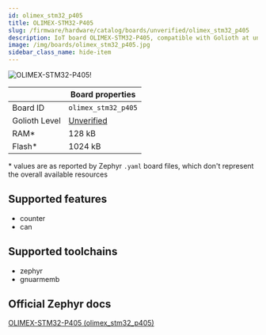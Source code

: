 ```yaml
---
id: olimex_stm32_p405
title: OLIMEX-STM32-P405
slug: /firmware/hardware/catalog/boards/unverified/olimex_stm32_p405
description: IoT board OLIMEX-STM32-P405, compatible with Golioth at unverified level.
image: /img/boards/olimex_stm32_p405.jpg
sidebar_class_name: hide-item
---
```


[//]: # (This is an auto-generated file, do not edit! Changes to it will be lost upon re-generation)

![OLIMEX-STM32-P405!](/img/boards/olimex_stm32_p405.jpg "OLIMEX-STM32-P405")

|                | Board properties     |
| -------------  | -------------------- |
| Board ID       | `olimex_stm32_p405` |
| Golioth Level  | [Unverified](/firmware/hardware#unverified-boards) |
| RAM*           | 128 kB |
| Flash*         | 1024 kB |

\* values are as reported by Zephyr `.yaml` board files, which don't represent the overall available resources



## Supported features

* counter
* can

## Supported toolchains

* zephyr
* gnuarmemb

## Official Zephyr docs

[OLIMEX-STM32-P405 (olimex_stm32_p405)](https://docs.zephyrproject.org/latest/boards/olimex/stm32_p405/doc/index.html)
